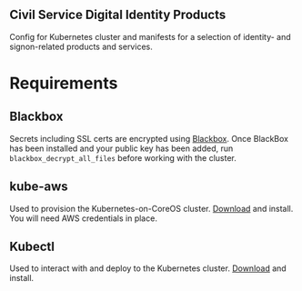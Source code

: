 Civil Service Digital Identity Products
---------------------------------------

Config for Kubernetes cluster and manifests for a selection of identity- and signon-related products and services.

# Requirements

## Blackbox

Secrets including SSL certs are encrypted using [Blackbox](https://github.com/StackExchange/blackbox). Once BlackBox has been installed and your public key has been added, run `blackbox_decrypt_all_files` before working with the cluster.

## kube-aws

Used to provision the Kubernetes-on-CoreOS cluster. [Download](https://coreos.com/kubernetes/docs/latest/kubernetes-on-aws.html) and install. You will need AWS credentials in place.

## Kubectl

Used to interact with and deploy to the Kubernetes cluster. [Download](http://kubernetes.io/docs/getting-started-guides/docker/#download-kubectl) and install.